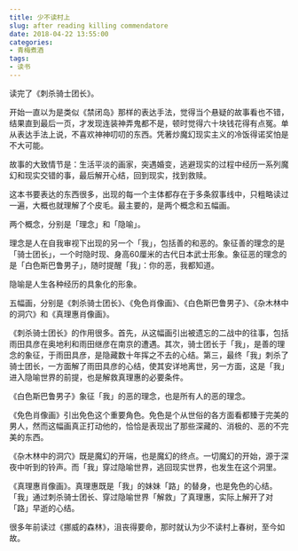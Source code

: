 ```yaml
---
title: 少不读村上
slug: after reading killing commendatore
date: 2018-04-22 13:55:00
categories:
- 青梅煮酒
tags:
- 读书
---
```

读完了《刺杀骑士团长》。

开始一直以为是类似《禁闭岛》那样的表达手法，觉得当个悬疑的故事看也不错，结果直到最后一页，才发现连装神弄鬼都不是，顿时觉得六十块钱花得有点冤。单从表达手法上说，不喜欢神神叨叨的东西。凭著炒魔幻现实主义的冷饭得诺奖怕是不大可能。

故事的大致情节是：生活平淡的画家，突遇婚变，逃避现实的过程中经历一系列魔幻和现实交错的事，最后解开心结，回到现实，找到救赎。

这本书要表达的东西很多，出现的每一个主体都存在于多条叙事线中，只粗略读过一遍，大概也就理解了个皮毛。最主要的，是两个概念和五幅画。

两个概念，分别是「理念」和「隐喻」。

理念是人在自我审视下出现的另一个「我」，包括善的和恶的。象征善的理念的是「骑士团长」，一个时隐时现、身高60厘米的古代日本武士形象。象征恶的理念的是「白色斯巴鲁男子」，随时提醒「我」：你的恶，我都知道。

隐喻是人生各种经历的具象化的形象。

五幅画，分别是《刺杀骑士团长》、《免色肖像画》、《白色斯巴鲁男子》、《杂木林中的洞穴》和《真理惠肖像画》。

《刺杀骑士团长》的作用很多。首先，从这幅画引出被遗忘的二战中的往事，包括雨田具彦在奥地利和雨田继彦在南京的遭遇。其次，骑士团长于「我」，是善的理念的象征，于雨田具彦，是隐藏数十年挥之不去的心结。第三，最终「我」刺杀了骑士团长，一方面解了雨田具彦的心结，使其安详地离世，另一方面，这是「我」进入隐喻世界的前提，也是解救真理惠的必要条件。

《白色斯巴鲁男子》象征「我」的恶的理念，也是所有人的恶的理念。

《免色肖像画》引出免色这个重要角色。免色是个从世俗的各方面看都臻于完美的男人，然而这幅画真正打动他的，恰恰是表现出了那些深藏的、消极的、恶的不完美的东西。

《杂木林中的洞穴》既是魔幻的开端，也是魔幻的终点。一切魔幻的开始，源于深夜中听到的铃声。而「我」穿过隐喻世界，逃回现实世界，也发生在这个洞里。

《真理惠肖像画》。真理惠既是「我」的妹妹「路」的替身，也是免色的心结。「我」通过刺杀骑士团长、穿过隐喻世界「解救」了真理惠，实际上解开了对「路」早逝的心结。

很多年前读过《挪威的森林》，沮丧得要命，那时就认为少不读村上春树，至今如故。

